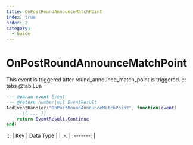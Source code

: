 ```yaml
---
title: OnPostRoundAnnounceMatchPoint
index: true
order: 2
category:
  - Guide
---
```


# OnPostRoundAnnounceMatchPoint
This event is triggered after round_announce_match_point is triggered.
::: tabs
@tab Lua
```lua
--- @param event Event
--- @return number|nil EventResult
AddEventHandler("OnPostRoundAnnounceMatchPoint", function(event)
    --[[ ... ]]
    return EventResult.Continue
end)
```

:::
| Key | Data Type |
| :-: | :-------: |